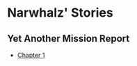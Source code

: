 # Narwhalz' Stories

## Yet Another Mission Report

- [Chapter 1](https://steemit.com/writing/@narwhalz0111/yamr-chapter-1-a-kerbal-space-program-tale)
